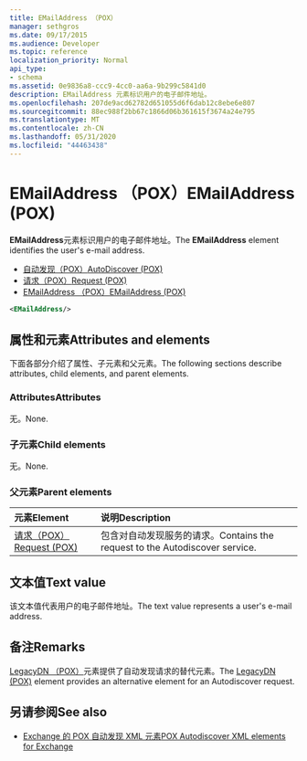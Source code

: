 ```yaml
---
title: EMailAddress （POX）
manager: sethgros
ms.date: 09/17/2015
ms.audience: Developer
ms.topic: reference
localization_priority: Normal
api_type:
- schema
ms.assetid: 0e9836a8-ccc9-4cc0-aa6a-9b299c5841d0
description: EMailAddress 元素标识用户的电子邮件地址。
ms.openlocfilehash: 207de9acd62782d651055d6f6dab12c8ebe6e807
ms.sourcegitcommit: 88ec988f2bb67c1866d06b361615f3674a24e795
ms.translationtype: MT
ms.contentlocale: zh-CN
ms.lasthandoff: 05/31/2020
ms.locfileid: "44463438"
---
```

# <a name="emailaddress-pox"></a><span data-ttu-id="382d1-103">EMailAddress （POX）</span><span class="sxs-lookup"><span data-stu-id="382d1-103">EMailAddress (POX)</span></span>

<span data-ttu-id="382d1-104">**EMailAddress**元素标识用户的电子邮件地址。</span><span class="sxs-lookup"><span data-stu-id="382d1-104">The **EMailAddress** element identifies the user's e-mail address.</span></span> 
  
- [<span data-ttu-id="382d1-105">自动发现（POX）</span><span class="sxs-lookup"><span data-stu-id="382d1-105">AutoDiscover (POX)</span></span>](autodiscover-pox.md) 
- [<span data-ttu-id="382d1-106">请求（POX）</span><span class="sxs-lookup"><span data-stu-id="382d1-106">Request (POX)</span></span>](request-pox.md) 
- [<span data-ttu-id="382d1-107">EMailAddress （POX）</span><span class="sxs-lookup"><span data-stu-id="382d1-107">EMailAddress (POX)</span></span>](emailaddress-pox.md)
  
```xml
<EMailAddress/>
```

## <a name="attributes-and-elements"></a><span data-ttu-id="382d1-108">属性和元素</span><span class="sxs-lookup"><span data-stu-id="382d1-108">Attributes and elements</span></span>

<span data-ttu-id="382d1-109">下面各部分介绍了属性、子元素和父元素。</span><span class="sxs-lookup"><span data-stu-id="382d1-109">The following sections describe attributes, child elements, and parent elements.</span></span>
  
### <a name="attributes"></a><span data-ttu-id="382d1-110">Attributes</span><span class="sxs-lookup"><span data-stu-id="382d1-110">Attributes</span></span>

<span data-ttu-id="382d1-111">无。</span><span class="sxs-lookup"><span data-stu-id="382d1-111">None.</span></span>
  
### <a name="child-elements"></a><span data-ttu-id="382d1-112">子元素</span><span class="sxs-lookup"><span data-stu-id="382d1-112">Child elements</span></span>

<span data-ttu-id="382d1-113">无。</span><span class="sxs-lookup"><span data-stu-id="382d1-113">None.</span></span>
  
### <a name="parent-elements"></a><span data-ttu-id="382d1-114">父元素</span><span class="sxs-lookup"><span data-stu-id="382d1-114">Parent elements</span></span>

|<span data-ttu-id="382d1-115">**元素**</span><span class="sxs-lookup"><span data-stu-id="382d1-115">**Element**</span></span>|<span data-ttu-id="382d1-116">**说明**</span><span class="sxs-lookup"><span data-stu-id="382d1-116">**Description**</span></span>|
|:-----|:-----|
|[<span data-ttu-id="382d1-117">请求（POX）</span><span class="sxs-lookup"><span data-stu-id="382d1-117">Request (POX)</span></span>](request-pox.md) <br/> |<span data-ttu-id="382d1-118">包含对自动发现服务的请求。</span><span class="sxs-lookup"><span data-stu-id="382d1-118">Contains the request to the Autodiscover service.</span></span>  <br/> |
   
## <a name="text-value"></a><span data-ttu-id="382d1-119">文本值</span><span class="sxs-lookup"><span data-stu-id="382d1-119">Text value</span></span>

<span data-ttu-id="382d1-120">该文本值代表用户的电子邮件地址。</span><span class="sxs-lookup"><span data-stu-id="382d1-120">The text value represents a user's e-mail address.</span></span>
  
## <a name="remarks"></a><span data-ttu-id="382d1-121">备注</span><span class="sxs-lookup"><span data-stu-id="382d1-121">Remarks</span></span>

<span data-ttu-id="382d1-122">[LegacyDN （POX）](legacydn-pox.md)元素提供了自动发现请求的替代元素。</span><span class="sxs-lookup"><span data-stu-id="382d1-122">The [LegacyDN (POX)](legacydn-pox.md) element provides an alternative element for an Autodiscover request.</span></span> 
  
## <a name="see-also"></a><span data-ttu-id="382d1-123">另请参阅</span><span class="sxs-lookup"><span data-stu-id="382d1-123">See also</span></span>

- [<span data-ttu-id="382d1-124">Exchange 的 POX 自动发现 XML 元素</span><span class="sxs-lookup"><span data-stu-id="382d1-124">POX Autodiscover XML elements for Exchange</span></span>](pox-autodiscover-xml-elements-for-exchange.md)


